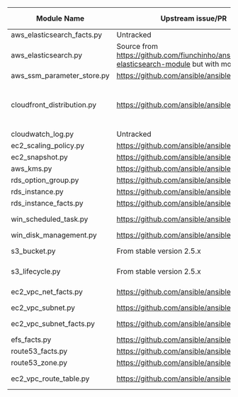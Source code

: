Module Name                      | Upstream issue/PR                             | Status (at 26/09/2017)
---------------------------------|-----------------------------------------------|-----------------------
aws_elasticsearch_facts.py       | Untracked                                     | Untracked
aws_elasticsearch.py             | Source from https://github.com/fiunchinho/ansible-aws-elasticsearch-module but with modifications | Untracked
aws_ssm_parameter_store.py       | https://github.com/ansible/ansible/pull/43020 | Unmerged
cloudfront_distribution.py       | https://github.com/ansible/ansible/pull/31284 | Merged some errors. Keep this one until fully tested
cloudwatch_log.py                | Untracked                                     | Untracked
ec2_scaling_policy.py            | https://github.com/ansible/ansible/pull/26476 | Unmerged
ec2_snapshot.py                  | https://github.com/ansible/ansible/pull/22394 | Unmerged
aws_kms.py                       | https://github.com/ansible/ansible/pull/31960 | Unmerged
rds_option_group.py              | https://github.com/ansible/ansible/pull/25290 | Unmerged
rds_instance.py	                 | https://github.com/ansible/ansible/pull/30746 | Unmerged
rds_instance_facts.py	           | https://github.com/ansible/ansible/pull/26598 | Unmerged
win_scheduled_task.py            | https://github.com/ansible/ansible/pull/28995 | Merged to devel
win_disk_management.py           | https://github.com/ansible/ansible/pull/27634 | Unmerged
s3_bucket.py                     | From stable version 2.5.x                     | Bug since 2.6.x
s3_lifecycle.py                  | From stable version 2.5.x                     | Bug since 2.5.x
ec2_vpc_net_facts.py               | https://github.com/ansible/ansible/pull/25375 | Available in 2.5      |
ec2_vpc_subnet.py                  | https://github.com/ansible/ansible/pull/31870 | Unmerged              |
ec2_vpc_subnet_facts.py            | https://github.com/ansible/ansible/pull/25374 | Available in 2.5      |
efs_facts.py                       | https://github.com/ansible/ansible/pull/31817 | Unmerged              |
route53_facts.py                   | https://github.com/ansible/ansible/pull/31860 | Unmerged              |
route53_zone.py                    | https://github.com/ansible/ansible/pull/21646 | Unmerged              |
ec2_vpc_route_table.py             | https://github.com/ansible/ansible/pull/37010 | Merged to devel       |
